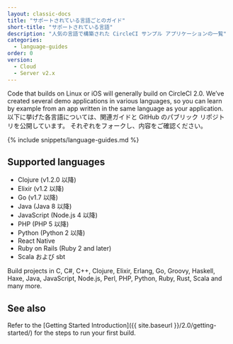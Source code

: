 ```yaml
---
layout: classic-docs
title: "サポートされている言語ごとのガイド"
short-title: "サポートされている言語"
description: "人気の言語で構築された CircleCI サンプル アプリケーションの一覧"
categories:
  - language-guides
order: 0
version:
  - Cloud
  - Server v2.x
---
```


Code that builds on Linux or iOS will generally build on CircleCI 2.0. We’ve created several demo applications in various languages, so you can learn by example from an app written in the same language as your application. 以下に挙げた各言語については、関連ガイドと GitHub のパブリック リポジトリを公開しています。 それぞれをフォークし、内容をご確認ください。

{% include snippets/language-guides.md %}

## Supported languages
- Clojure (v1.2.0 以降)
- Elixir (v1.2 以降)
- Go (v1.7 以降)
- Java (Java 8 以降)
- JavaScript (Node.js 4 以降)
- PHP (PHP 5 以降)
- Python (Python 2 以降)
- React Native
- Ruby on Rails (Ruby 2 and later)
- Scala および sbt

Build projects in C, C#, C++, Clojure, Elixir, Erlang, Go, Groovy, Haskell, Haxe, Java, JavaScript, Node.js, Perl, PHP, Python, Ruby, Rust, Scala and many more.

## See also

Refer to the [Getting Started Introduction]({{ site.baseurl }}/2.0/getting-started/) for the steps to run your first build.
